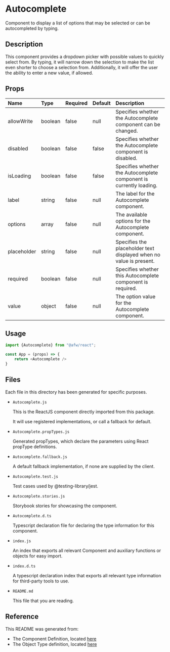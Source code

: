 # Autocomplete

Component to display a list of options that may be selected or can be autocompleted by typing.

## Description
This component provides a dropdown picker with possible values to quickly select from.  By typing, it will narrow down the selection to make the list even shorter to choose a selection from.  Additionally, it will offer the user the ability to enter a new value, if allowed.

## Props
| Name | Type | Required | Default | Description |
|:----------|:----------|:----|:------------|:------------|
|allowWrite|boolean|false|null|Specifies whether the Autocomplete component can be changed.|
|disabled|boolean|false|false|Specifies whether the Autocomplete component is disabled.|
|isLoading|boolean|false|false|Specifies whether the Autocomplete component is currently loading.|
|label|string|false|null|The label for the Autocomplete component.|
|options|array|false|null|The available options for the Autocomplete component.|
|placeholder|string|false|null|Specifies the placeholder text displayed when no value is present.|
|required|boolean|false|null|Specifies whether this Autocomplete component is required.|
|value|object|false|null|The option value for the Autocomplete component.|

## Usage
```js
import {Autocomplete} from "@afw/react";

const App = (props) => {
    return <Autocomplete />
}
```

## Files
Each file in this directory has been generated for specific purposes.
 * `Autocomplete.js`

   This is the ReactJS component directly imported from this package.

   It will use registered implementations, or call a fallback for default.
 * `Autocomplete.propTypes.js`

   Generated propTypes, which declare the parameters using React propType definitions.

 * `Autocomplete.fallback.js`

   A default fallback implementation, if none are supplied by the client.

 * `Autocomplete.test.js`

   Test cases used by @testing-library/jest.

 * `Autocomplete.stories.js`

   Storybook stories for showcasing the component.

 * `Autocomplete.d.ts`

   Typescript declaration file for declaring the type information for this component.

 * `index.js`

   An index that exports all relevant Component and auxiliary functions or objects for easy import.

 * `index.d.ts`

   A typescript declaration index that exports all relevant type information for third-party tools to use.

 * `README.md`

   This file that you are reading.

## Reference
This README was generated from:
  * The Component Definition, located [here](/src/afw_components/generate/objects/_AdaptiveLayoutComponentType_/Autocomplete.json)
  * The Object Type definition, located [here](/src/afw_components/generate/objects/_AdaptiveObjectType_/_AdaptiveLayoutComponentType_Autocomplete.json)

